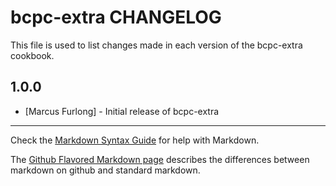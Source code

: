 # bcpc-extra CHANGELOG

This file is used to list changes made in each version of the bcpc-extra cookbook.

## 1.0.0
- [Marcus Furlong] - Initial release of bcpc-extra

- - -
Check the [Markdown Syntax Guide](http://daringfireball.net/projects/markdown/syntax) for help with Markdown.

The [Github Flavored Markdown page](http://github.github.com/github-flavored-markdown/) describes the differences between markdown on github and standard markdown.
